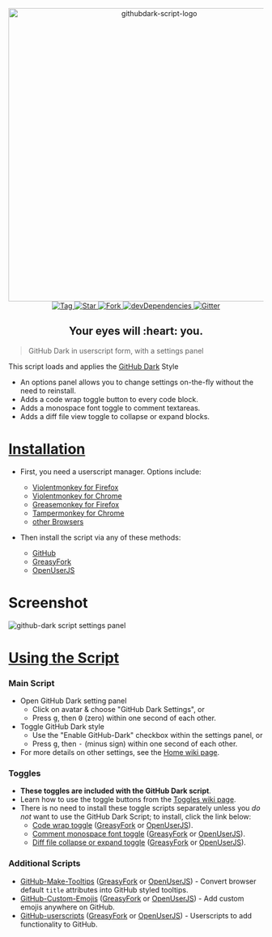 <p align="center">
  <img alt="githubdark-script-logo" src="https://rawgit.com/StylishThemes/logos/master/github.dark/githubdark-script-mini.svg" width="580">
  <br>
  <a href="https://github.com/StylishThemes/GitHub-Dark-Script/tags">
    <img src="https://img.shields.io/github/tag/StylishThemes/GitHub-Dark-Script.svg?label=tag" alt="Tag">
  </a>
  <a href="https://github.com/StylishThemes/GitHub-Dark-Script/stargazers">
    <img src="http://github-svg-buttons.herokuapp.com/star.svg?user=StylishThemes&repo=GitHub-Dark-Script&style=flat&background=007ec6" alt="Star">
  </a>
  <a href="https://github.com/StylishThemes/GitHub-Dark-Script/network">
    <img src="http://github-svg-buttons.herokuapp.com/fork.svg?user=StylishThemes&repo=GitHub-Dark-Script&style=flat&background=007ec6" alt="Fork">
  </a>
  <a href="https://david-dm.org/StylishThemes/GitHub-Dark-Script#info=devDependencies">
    <img src="https://img.shields.io/david/dev/StylishThemes/GitHub-Dark-Script.svg?label=%20devDependencies%20" alt="devDependencies">
  </a>
  <a href="https://gitter.im/StylishThemes/GitHub-Dark">
    <img src="https://img.shields.io/gitter/room/StylishThemes/Github-Dark.js.svg?maxAge=2592000" alt="Gitter">
  </a>
</p>
<h2 align="center">Your eyes will :heart: you.</h2>

> GitHub Dark in userscript form, with a settings panel

This script loads and applies the [GitHub Dark](https://github.com/StylishThemes/GitHub-Dark) Style

* An options panel allows you to change settings on-the-fly without the need to reinstall.
* Adds a code wrap toggle button to every code block.
* Adds a monospace font toggle to comment textareas.
* Adds a diff file view toggle to collapse or expand blocks.

# [Installation](https://github.com/StylishThemes/GitHub-Dark-Script/wiki/Install)

- First, you need a userscript manager. Options include:
  - [Violentmonkey for Firefox](https://addons.mozilla.org/en-US/firefox/addon/violentmonkey/)
  - [Violentmonkey for Chrome](https://chrome.google.com/webstore/detail/violentmonkey/jinjaccalgkegednnccohejagnlnfdag)
  - [Greasemonkey for Firefox](https://addons.mozilla.org/en-US/firefox/addon/greasemonkey/)
  - [Tampermonkey for Chrome](https://chrome.google.com/webstore/detail/tampermonkey/dhdgffkkebhmkfjojejmpbldmpobfkfo)
  - [other Browsers](https://github.com/StylishThemes/GitHub-Dark-Script/wiki/Install)

- Then install the script via any of these methods:
  - [GitHub](https://raw.githubusercontent.com/StylishThemes/GitHub-Dark-Script/master/github-dark-script.user.js)
  - [GreasyFork](https://greasyfork.org/en/scripts/15562-github-dark-script)
  - [OpenUserJS](https://openuserjs.org/scripts/StylishThemes/GitHub_Dark_Script)

# Screenshot

![github-dark script settings panel](https://cloud.githubusercontent.com/assets/136959/22908590/022f56d8-f215-11e6-954c-decc9ecbd259.png)

# [Using the Script](https://github.com/StylishThemes/GitHub-Dark-Script/wiki)

### Main Script

* Open GitHub Dark setting panel
  * Click on avatar &amp; choose "GitHub Dark Settings", or
  * Press <kbd>g</kbd>, then <kbd>0</kbd> (zero) within one second of each other.
* Toggle GitHub Dark style
  * Use the "Enable GitHub-Dark" checkbox within the settings panel, or
  * Press <kbd>g</kbd>, then <kbd>-</kbd> (minus sign) within one second of each other.
* For more details on other settings, see the [Home wiki page](https://github.com/StylishThemes/GitHub-Dark-Script/wiki).

### Toggles

* **These toggles are included with the GitHub Dark script**.
* Learn how to use the toggle buttons from the [Toggles wiki page](https://github.com/StylishThemes/GitHub-Dark-Script/wiki/Toggles).
* There is no need to install these toggle scripts separately unless you *do not* want to use the GitHub Dark Script; to install, click the link below:
  * [Code wrap toggle](https://raw.githubusercontent.com/StylishThemes/GitHub-Dark-Script/master/github-script-code-wrap.user.js) ([GreasyFork](https://greasyfork.org/en/scripts/18789-github-toggle-code-wrap) or [OpenUserJS](https://openuserjs.org/scripts/StylishThemes/GitHub_Toggle_Code_Wrap)).
  * [Comment monospace font toggle](https://raw.githubusercontent.com/StylishThemes/GitHub-Dark-Script/master/github-script-monospace-toggle.user.js) ([GreasyFork](https://greasyfork.org/en/scripts/18787-github-monospace-font-toggle) or [OpenUserJS](https://openuserjs.org/scripts/StylishThemes/GitHub_Monospace_Font_Toggle)).
  * [Diff file collapse or expand toggle](https://raw.githubusercontent.com/StylishThemes/GitHub-Dark-Script/master/github-script-diff-toggle.user.js) ([GreasyFork](https://greasyfork.org/en/scripts/18788-github-diff-file-toggle) or [OpenUserJS](https://openuserjs.org/scripts/StylishThemes/GitHub_Diff_File_Toggle)).

### Additional Scripts

* [GitHub-Make-Tooltips](https://raw.githubusercontent.com/StylishThemes/GitHub-Dark-Script/master/github-script-make-tooltips.user.js) ([GreasyFork](https://greasyfork.org/en/scripts/22194) or [OpenUserJS](https://openuserjs.org/scripts/StylishThemes/GitHub_Make_Tooltips)) - Convert browser default `title` attributes into GitHub styled tooltips.
* [GitHub-Custom-Emojis](https://github.com/StylishThemes/GitHub-Custom-Emojis) ([GreasyFork](https://greasyfork.org/en/scripts/17618) or [OpenUserJS](https://openuserjs.org/scripts/StylishThemes/GitHub_Custom_Emojis)) - Add custom emojis anywhere on GitHub.
* [GitHub-userscripts](https://github.com/Mottie/GitHub-userscripts) ([GreasyFork](https://greasyfork.org/en/users/24847) or [OpenUserJS](https://openuserjs.org/users/Mottie/scripts)) - Userscripts to add functionality to GitHub.
